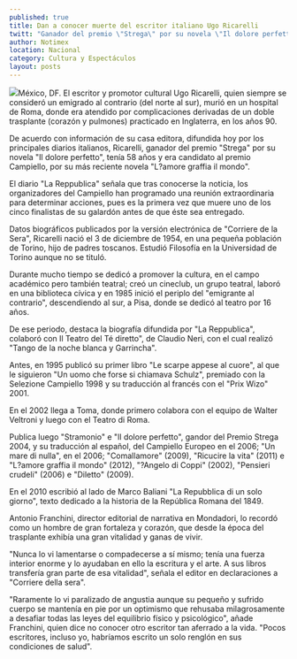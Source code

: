```yaml
---
published: true
title: Dan a conocer muerte del escritor italiano Ugo Ricarelli
twitt: "Ganador del premio \"Strega\" por su novela \"Il dolore perfetto\", tenía 58 años y era candidato al premio Campiello, por su más reciente novela \"L´amore graffia il mondo\"."
author: Notimex
location: Nacional
category: Cultura y Espectáculos
layout: posts
---
```


![](http://i.imgur.com/S4RmmnVm.jpg)México, DF. El escritor y promotor cultural Ugo Ricarelli, quien siempre se consideró un emigrado al contrario (del norte al sur), murió en un hospital de Roma, donde era atendido por complicaciones derivadas de un doble trasplante (corazón y pulmones) practicado en Inglaterra, en los años 90.

De acuerdo con información de su casa editora, difundida hoy por los principales diarios italianos, Ricarelli, ganador del premio "Strega" por su novela "Il dolore perfetto", tenía 58 años y era candidato al premio Campiello, por su más reciente novela "L?amore graffia il mondo".

El diario "La Reppublica" señala que tras conocerse la noticia, los organizadores del Campiello han programado una reunión extraordinaria para determinar acciones, pues es la primera vez que muere uno de los cinco finalistas de su galardón antes de que éste sea entregado.

Datos biográficos publicados por la versión electrónica de "Corriere de la Sera", Ricarelli nació el 3 de diciembre de 1954, en una pequeña población de Torino, hijo de padres toscanos. Estudió Filosofía en la Universidad de Torino aunque no se tituló.

Durante mucho tiempo se dedicó a promover la cultura, en el campo académico pero también teatral; creó un cineclub, un grupo teatral, laboró en una biblioteca cívica y en 1985 inició el periplo del "emigrante al contrario", descendiendo al sur, a Pisa, donde se dedicó al teatro por 16 años.

De ese periodo, destaca la biografía difundida por "La Reppublica", colaboró con Il Teatro del Té diretto", de Claudio Neri, con el cual realizó "Tango de la noche blanca y Garrincha".

Antes, en 1995 publicó su primer libro "Le scarpe appese al cuore", al que le siguieron "Un uomo che forse si chiamava Schulz", premiado con la Selezione Campiello 1998 y su traducción al francés con el "Prix Wizo" 2001.

En el 2002 llega a Toma, donde primero colabora con el equipo de Walter Veltroni y luego con el Teatro di Roma.

Publica luego "Stramonio" e "Il dolore perfetto", gandor del Premio Strega 2004, y su traducción al español, del Campiello Europeo en el 2006; "Un mare di nulla", en el 2006; "Comallamore" (2009), "Ricucire la vita" (2011) e "L?amore graffia il mondo" (2012), "?Angelo di Coppi" (2002), "Pensieri crudeli" (2006) e "Diletto" (2009).

En el 2010 escribió al lado de Marco Baliani "La Repubblica di un solo giorno", texto dedicado a la historia de la República Romana del 1849.

Antonio Franchini, director editorial de narrativa en Mondadori, lo recordó como un hombre de gran fortaleza y corazón, que desde la época del trasplante exhibía una gran vitalidad y ganas de vivir.

"Nunca lo vi lamentarse o compadecerse a sí mismo; tenía una fuerza interior enorme y lo ayudaban en ello la escritura y el arte. A sus libros transfería gran parte de esa vitalidad", señala el editor en declaraciones a "Corriere della sera".

"Raramente lo vi paralizado de angustia aunque su pequeño y sufrido cuerpo se mantenía en pie por un optimismo que rehusaba milagrosamente a desafiar todas las leyes del equilibrio físico y psicológico", añade Franchini, quien dice no conocer otro escritor tan aferrado a la vida. "Pocos escritores, incluso yo, habríamos escrito un solo renglón en sus condiciones de salud".
